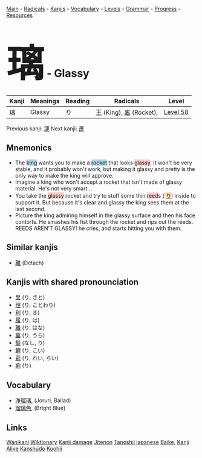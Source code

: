 <style> bigfont {font-size: 100px}</style>
[Main](../README.md) -
[Radicals](../radicals.md) -
[Kanjis](../kanjis.md) -
[Vocabulary](../vocabulary.md) -
[Levels](../levels.md) -
[Grammar](../grammar.md) - 
[Progress](../progress.md) -
[Resources](../resources.md)
# <bigfont> 璃</bigfont> - Glassy 

| Kanji | Meanings | Reading | Radicals | Level |
| --- | --- | --- | --- | --- |
| 璃 | Glassy | り | [王](../radicals/王.md) (King), [离](../radicals/离.md) (Rocket),  | [Level 58](../levels/wk_level58.md) |

Previous kanji: [漣](漣.md) Next kanji: [遷](遷.md) 

## Mnemonics
 * The <span style="background-color:#ADD8E6"> king</span> wants you to make a <span style="background-color:#ADD8E6"> rocket</span> that looks <span style="background-color:#ffcccb"> glassy</span>. It won't be very stable, and it probably won't work, but making it glassy and pretty is the only way to make the king will approve.
* Imagine a king who won't accept a rocket that isn't made of glassy material. He's not very smart...
* You take the <span style="background-color:#ffcccb"> glassy</span> rocket and try to stuff some thin <span style="background-color:#ffcccb"> reed</span>s (<span style="background-color:#fed8b1"> [り](https://jisho.org/search/り)</span>) inside to support it. But because it's clear and glassy the king sees them at the last second.
* Picture the king admiring himself in the glassy surface and then his face contorts. He smashes his fist through the rocket and rips out the reeds. REEDS AREN'T GLASSY! he cries, and starts hitting you with them.


## Similar kanjis
 * [離](離.md) (Detach)



## Kanjis with shared pronounciation
 * [里](里.md) (り, さと)
* [理](理.md) (り, ことわり)
* [利](利.md) (り, き)
* [履](履.md) (り, は)
* [離](離.md) (り, はな)
* [裏](裏.md) (り, うら)
* [梨](梨.md) (なし, り)
* [鯉](鯉.md) (り, こい)
* [莉](莉.md) (り, れい, らい)
* [痢](痢.md) (り)



## Vocabulary
 * [浄瑠璃](../vocabulary/璃.md), (Joruri, Ballad)
* [瑠璃色](../vocabulary/璃.md), (Bright Blue)




## Links 


[Wanikani](https://www.wanikani.com/kanji/璃)
[Wiktionary](https://en.wiktionary.org/wiki/璃)
[Kanji damage](http://www.kanjidamage.com/kanji/search?utf8=✓&q=璃)
[Jitenon](https://jitenon.com/kanji/璃)
[Tanoshii japanese](https://www.tanoshiijapanese.com/dictionary/kanji.cfm?k=璃)
[Baike](https://baike.baidu.com/item/璃),
[Kanji Alive](https://app.kanjialive.com/璃)
[Kanshudo](https://www.kanshudo.com/searchmn?q=璃)
[Koohii](https://kanji.koohii.com/study/kanji/璃)
